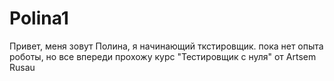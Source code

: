 # Polina1
Привет, меня зовут Полина, я начинающий ткстировщик.
пока нет опыта роботы, но все впереди
прохожу курс "Тестировщик с нуля" от Artsem Rusau
